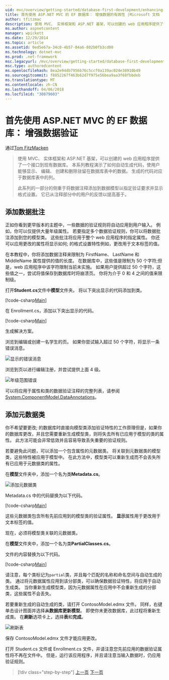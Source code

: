 ```yaml
---
uid: mvc/overview/getting-started/database-first-development/enhancing-data-validation
title: 首先使用 ASP.NET MVC 的 EF 数据库： 增强数据的有效性 |Microsoft 文档
author: tfitzmac
description: 使用 MVC、 实体框架和 ASP.NET 基架，可以创建的 web 应用程序提供了一个接口到现有数据库。 此教程系列...
ms.author: aspnetcontent
manager: wpickett
ms.date: 12/29/2014
ms.topic: article
ms.assetid: 0ed5e67a-34c0-4b57-84a6-802b0fb3cd00
ms.technology: dotnet-mvc
ms.prod: .net-framework
msc.legacyurl: /mvc/overview/getting-started/database-first-development/enhancing-data-validation
msc.type: authoredcontent
ms.openlocfilehash: 8ea2e94db7956b76c5ccf0a139ac024e38910b49
ms.sourcegitcommit: f8852267f463b62d7f975e56bea9aa3f68fbbdeb
ms.translationtype: MT
ms.contentlocale: zh-CN
ms.lasthandoff: 04/06/2018
ms.locfileid: "30879603"
---
```

<a name="ef-database-first-with-aspnet-mvc-enhancing-data-validation"></a>首先使用 ASP.NET MVC 的 EF 数据库： 增强数据验证
====================
通过[Tom FitzMacken](https://github.com/tfitzmac)

> 使用 MVC、 实体框架和 ASP.NET 基架，可以创建的 web 应用程序提供了一个接口到现有数据库。 本系列教程演示了如何自动生成代码，使用户能够显示、 编辑、 创建和删除驻留在数据库表中的数据。 生成的代码对应于数据库表中的列。
> 
> 此系列的一部分的侧重于将数据注释添加到数据模型以指定验证要求并显示格式设置。 它已从注释部分中的用户的反馈以提高基于。


## <a name="add-data-annotations"></a>添加数据批注

正如你看到更早版本的主题中，一些数据的验证规则将自动应用到用户输入。 例如，你可以仅提供大量年级属性。 若要指定多个数据验证规则，你可以将数据批注添加到您的模型类。 这些批注将应用于整个 web 应用程序的指定属性。 你还可以应用更改的属性将显示如何; 的格式设置特性例如，更改用于文本标签的值。

在本教程中，你将添加数据注释来限制为 FirstName、 LastName 和 MiddleName 属性提供的值的长度。 在数据库中，这些值是限制为 50 个字符;但是，web 应用程序中该字符限制当前未实施。 如果用户提供超过 50 个字符，这些值之一，尝试将值保存到数据库时将崩溃页。 你将为介于 0 和 4 之间的值来限制级。

打开**Student.cs**文件中**模型**文件夹。 将以下突出显示的代码添加到类。

[!code-csharp[Main](enhancing-data-validation/samples/sample1.cs?highlight=5,15,17,20)]

在 Enrollment.cs，添加以下突出显示的代码。

[!code-csharp[Main](enhancing-data-validation/samples/sample2.cs?highlight=5,10)]

生成解决方案。

浏览到编辑或创建一名学生的页。 如果你尝试输入超过 50 个字符，将显示一条错误消息。

![显示的错误消息](enhancing-data-validation/_static/image1.png)

浏览到页以进行编辑注册，并尝试提供上面 4 级。

![年级范围错误](enhancing-data-validation/_static/image2.png)

可以将应用于属性和类的数据验证注释的完整列表，请参阅[System.ComponentModel.DataAnnotations](https://msdn.microsoft.com/library/system.componentmodel.dataannotations.aspx)。

## <a name="add-metadata-classes"></a>添加元数据类

你不希望要更改; 的数据库时直接向模型类添加验证特性的工作原理但是，如果你的数据库更改，并且您需要重新生成模型类，则将失去所有已应用于模型的类的属性。 此方法可能会非常低效并且容易导致丢失重要的验证规则。

若要避免此问题，可以添加一个包含属性的元数据类。 将关联到元数据类的模型类，这些特性被应用于模型中。 在此方法中，模型类可以重新生成而不会丢失所有已应用于元数据类的属性。

在**模型**文件夹中，添加一个名为类**Metadata.cs**。

![添加元数据类](enhancing-data-validation/_static/image3.png)

Metadata.cs 中的代码替换为以下代码。

[!code-csharp[Main](enhancing-data-validation/samples/sample3.cs)]

这些元数据类包含所有先前应用到的模型类的验证属性。 **显示**属性用于更改用于文本标签的值。

现在，必须将模型类关联的元数据类。

在**模型**文件夹中，添加一个名为类**PartialClasses.cs**。

文件的内容替换为以下代码。

[!code-csharp[Main](enhancing-data-validation/samples/sample4.cs)]

请注意，每个类标记为`partial`类，并且每个匹配的名称和命名空间与自动生成的类。 通过将元数据属性应用到该分部类，可以确保数据验证特性，将应用于自动生成类。 当你重新生成模型类，因为元数据属性在应用中不会重新生成的分部类，这些属性不会丢失。

若要重新生成的自动生成的类，请打开 ContosoModel.edmx 文件。 同样，右键单击设计图面并选择**从数据库更新模型**。 即使你未更改数据库，此过程将重新生成类。 在**刷新**选项卡上，选择**表**和**完成**。

![刷新表](enhancing-data-validation/_static/image4.png)

保存 ContosoModel.edmx 文件才能应用更改。

打开 Student.cs 文件或 Enrollment.cs 文件，并请注意您先前应用的数据验证属性将不再在文件中。 但是，运行该应用程序，并且请注意当输入数据时，仍应用验证规则。

> [!div class="step-by-step"]
> [上一页](customizing-a-view.md)
> [下一页](publish-to-azure.md)
